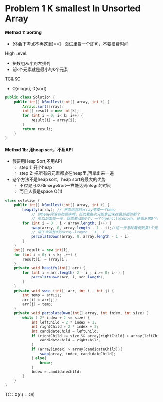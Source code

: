# Problem 1 K smallest In Unsorted Array

#### Method 1: Sorting&#x20;

* (体会下考点不再这里)==》 面试里提一个即可，不要浪费时间

High Level:

* 把数组从小到大排列
* 前k个元素就是最小的k个元素

TC& SC

* O(nlogn), O(sort)

```java
public class Solution {
    public int[] kSmallest(int[] array, int k) {
        Arrays.sort(array);
        int[] result = new int[k];
        for (int i = 0; i< k; i++) {
            result[i] = array[i];
        }
        return result;
    }
}
```

#### Method 1b: 用heap sort，不用API

* 我要用Heap Sort,不用API
  * step 1:  开个heap
  * step 2: 把所有的元素都放在heap里,再拿出来一遍
* 这个方法不是heap sort，heap sort的最大的优势
  * 不仅是可以和mergeSort一样能达到nlogn的时间
  * 而且人家是space O(1)



```java
class solution {
    public int[] kSmallest(int[] array, int k) {
        heapify(array); // 把你给我的array变成一个heap 
            // 你heap完没有按顺序啊，所以我每次只能拿出来在最前面的那个
            // 所以后面每一步，我需要从第0个，一个个percolateDown，确保从第0个到第k-1个都是排好序的
        for (int i = 0 ; i < array.length; i++) {
            swap(array, 0, array.length - 1 - i);//这一步意味着倒数第i个元素已经完成了排序
            // 接下来调整0到array.length - 1 - i
            percolateDown(array, 0, array.length - 1 - i);
        }
    }
    int[] result = new int[k];
    for (int i = 0; i < k; i++) {
        result[i] = array[i];
    }
    private void heapify(int[] arr) {
        for (int i = arr.length/ 2 - i ; i >= 0; i--) {
            percolateDown(arr, i, arr.length);
        }
    }
    private void swap (int[] arr, int i , int j) {
        int temp = arr[i];
        arr[i] = arr[j];
        arr[j] = temp;
    }
    private void percolateDown(int[] array, int index, int size) {
        while ( 2* index + 2 <= size) {
            int leftChild = 2 * index + 1;
            int rightChild = 2 * index + 2;
            int candidateChild = leftChild;
            if (rightChild <= size && array[rightChild] > array[leftChild]) {
                candidateChild = rightChild;
            }
            if (array[index] > array[candidateChild]){
                swap(array, index, candidateChild);
            } else{
                break;
            }
            index = candidateChild;
        }
    }
}
```

TC : O(n) + O()
